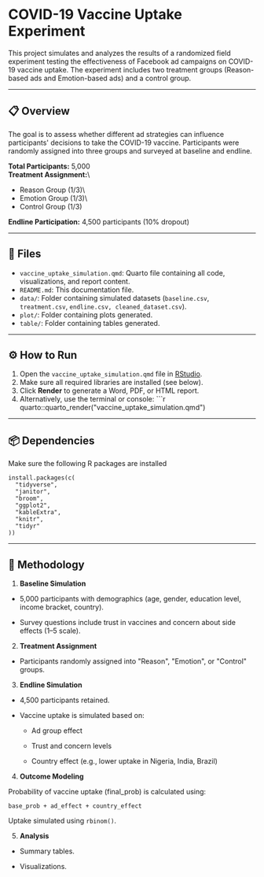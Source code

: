 # COVID-19 Vaccine Uptake Experiment

This project simulates and analyzes the results of a randomized field experiment testing the effectiveness of Facebook ad campaigns on COVID-19 vaccine uptake. The experiment includes two treatment groups (Reason-based ads and Emotion-based ads) and a control group.

------------------------------------------------------------------------

## 📋 Overview

The goal is to assess whether different ad strategies can influence participants' decisions to take the COVID-19 vaccine. Participants were randomly assigned into three groups and surveyed at baseline and endline.

**Total Participants:** 5,000\
**Treatment Assignment:**\
- Reason Group (1/3)\
- Emotion Group (1/3)\
- Control Group (1/3)

**Endline Participation:** 4,500 participants (10% dropout)

------------------------------------------------------------------------

## 📁 Files

-   `vaccine_uptake_simulation.qmd`: Quarto file containing all code, visualizations, and report content.
-   `README.md`: This documentation file.
-   `data/`: Folder containing simulated datasets (`baseline.csv`, `treatment.csv`, `endline.csv, cleaned_dataset.csv`).
-   `plot/`: Folder containing plots generated.
-   `table/`: Folder containing tables generated.

------------------------------------------------------------------------

## ⚙️ How to Run

1.  Open the `vaccine_uptake_simulation.qmd` file in [RStudio](https://posit.co/download/rstudio-desktop/).
2.  Make sure all required libraries are installed (see below).
3.  Click **Render** to generate a Word, PDF, or HTML report.
4.  Alternatively, use the terminal or console: \`\`\`r quarto::quarto_render("vaccine_uptake_simulation.qmd")

------------------------------------------------------------------------

## 📦 Dependencies

Make sure the following R packages are installed

```{r}
install.packages(c(
  "tidyverse", 
  "janitor", 
  "broom", 
  "ggplot2", 
  "kableExtra", 
  "knitr", 
  "tidyr"
))
```

------------------------------------------------------------------------

## 🧠 Methodology

1.  **Baseline Simulation**

-   5,000 participants with demographics (age, gender, education level, income bracket, country).

-   Survey questions include trust in vaccines and concern about side effects (1–5 scale).

2.  **Treatment Assignment**

-   Participants randomly assigned into "Reason", "Emotion", or "Control" groups.

3.  **Endline Simulation**

-   4,500 participants retained.

-   Vaccine uptake is simulated based on:

    -   Ad group effect

    -   Trust and concern levels

    -   Country effect (e.g., lower uptake in Nigeria, India, Brazil)

4.  **Outcome Modeling**

Probability of vaccine uptake (final_prob) is calculated using:

```{r}
base_prob + ad_effect + country_effect
```

Uptake simulated using `rbinom()`.

5.  **Analysis**

-   Summary tables.

-   Visualizations.
